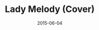 ---
layout: cassette
artist: "Janeth Barako ft. Jay P Nalei"
title: "Lady Melody (Cover)"
permalink: /cassette/single//:title
date: 2015-06-04
cassette: "{{ site.media}}/assets/images/cassette/janeth-barako-lady-melody.png"
side-a: "'janeth_barako_-_lady_melody'"
side-b: "'janeth_barako_-_lady_melody'"
image_meta: "{{ site.media}}/assets/images/artwork/janeth-barako-lady-melody.jpg"
artist_meta: "Janeth Barako"
title_meta: "Lady Melody<br> (Cover ft. Jay P Nalei)"
categories: Single
tags: [janethbarako, jayp]
icon: '<i class="demo-icon icon-cassette"></i>'
---